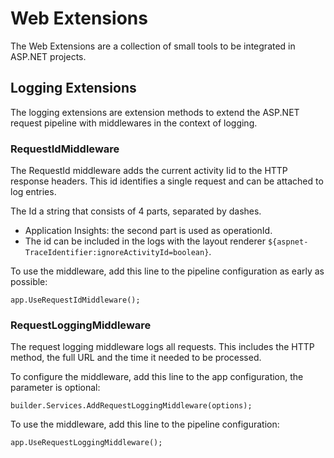 # Web Extensions

The Web Extensions are a collection of small tools to be integrated in ASP.NET projects.

## Logging Extensions

The logging extensions are extension methods to extend the ASP.NET request pipeline with middlewares in the context of logging.

### RequestIdMiddleware
The RequestId middleware adds the current activity Iid to the HTTP response headers. This id identifies a single request and can be attached to log entries.

The Id a string that consists of 4 parts, separated by dashes. 

* Application Insights: the second part is used as operationId.
* The id can be included in the logs with the layout renderer <code>${aspnet-TraceIdentifier:ignoreActivityId=boolean}</code>.

To use the middleware, add this line to the pipeline configuration as early as possible:

    app.UseRequestIdMiddleware();

### RequestLoggingMiddleware
The request logging middleware logs all requests. This includes the HTTP method, the full URL and the time it needed to be processed.

To configure the middleware, add this line to the app configuration, the parameter is optional:

    builder.Services.AddRequestLoggingMiddleware(options);

To use the middleware, add this line to the pipeline configuration:

    app.UseRequestLoggingMiddleware();